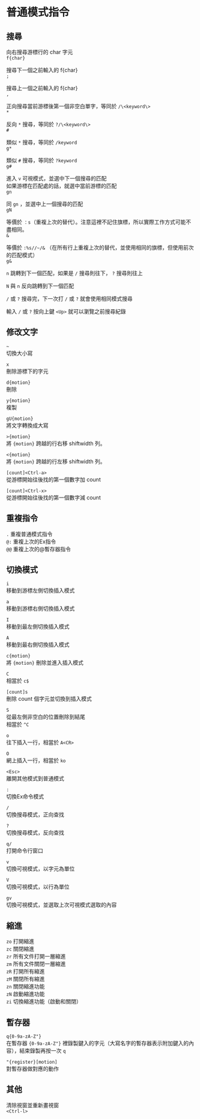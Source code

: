 # 普通模式指令

## 搜尋

向右搜尋游標行的 char 字元  
`f{char}`

搜尋下一個之前輸入的 f{char}  
`;`

搜尋上一個之前輸入的 f{char}  
`,`

正向搜尋當前游標後第一個非空白單字，等同於 `/\<keyword\>`  
`*`

反向 `*` 搜尋，等同於 `?/\<keyword\>`  
`#`

類似 `*` 搜尋，等同於 `/keyword`  
`g*`

類似 `#` 搜尋，等同於 `?keyword`  
`g#`

進入 `v` 可視模式，並選中下一個搜尋的匹配  
如果游標在匹配處的話，就選中當前游標的匹配  
`gn`

同 `gn` ，並選中上一個搜尋的匹配  
`gN`

等價於 `：s`（重複上次的替代）。注意這裡不記住旗標，所以實際工作方式可能不盡相同。  
`&`

等價於 `:%s//~/&` （在所有行上重複上次的替代，並使用相同的旗標，但使用前次的匹配模式）  
`g&`

`n` 跳轉到下一個匹配，如果是 `/` 搜尋則往下， `?` 搜尋則往上

`N` 與 `n` 反向跳轉到下一個匹配

`/` 或 `?` 搜尋完，下一次打 `/` 或 `?` 就會使用相同模式搜尋

輸入 `/` 或 `?` 按向上鍵 `<Up>` 就可以瀏覽之前搜尋紀錄

## 修改文字

`~`  
切換大小寫

`x`  
刪除游標下的字元

`d{motion}`  
刪除

`y{motion}`  
複製

`gU{motion}`  
將文字轉換成大寫

`>{motion}`  
將 `{motion}` 跨越的行右移 shiftwidth 列。

`<{motion}`  
將 `{motion}` 跨越的行左移 shiftwidth 列。

`[count]<Ctrl-a>`  
從游標開始往後找的第一個數字加 count

`[count]<Ctrl-x>`  
從游標開始往後找的第一個數字減 count

## 重複指令

`.` 重複普通模式指令  
`@:` 重複上次的Ex指令  
`@@` 重複上次的@暫存器指令

## 切換模式

`i`  
移動到游標左側切換插入模式

`a`  
移動到游標右側切換插入模式

`I`  
移動到最左側切換插入模式

`A`  
移動到最右側切換插入模式

`c{motion}`   
將 `{motion}` 刪除並進入插入模式

`C`  
相當於 `c$`

`[count]s`  
刪除 count 個字元並切換到插入模式

`S`  
從最左側非空白的位置刪除到結尾  
相當於 `^C`

`o`  
往下插入一行，相當於 `A<CR>`

`O`  
網上插入一行，相當於 `ko`

`<Esc>`  
離開其他模式到普通模式

`:`  
切換Ex命令模式

`/`  
切換搜尋模式，正向查找

`?`  
切換搜尋模式，反向查找

`q/`  
打開命令行窗口

`v`  
切換可視模式，以字元為單位

`V`  
切換可視模式，以行為單位

`gv`  
切換可視模式，並選取上次可視模式選取的內容

## 縮進

`zo` 打開縮進  
`zc` 關閉縮進  
`zr` 所有文件打開一層縮進  
`zm` 所有文件關閉一層縮進  
`zR` 打開所有縮進  
`zM` 關閉所有縮進  
`zn` 關閉縮進功能  
`zN` 啟動縮進功能  
`zi` 切換縮進功能（啟動和關閉）

## 暫存器

`q{0-9a-zA-Z"}`  
在暫存器 `{0-9a-zA-Z"}` 裡錄製鍵入的字元（大寫名字的暫存器表示附加鍵入的內容），結束錄製再按一次 `q`

`"{register}[motion]`  
對暫存器做對應的動作

## 其他

清除視窗並重新畫視窗  
`<Ctrl-l>`

